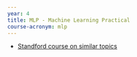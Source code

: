 ```yaml
---
year: 4
title: MLP - Machine Learning Practical
course-acronym: mlp
---
```


- [Standford course on similar topics](http://cs231n.stanford.edu/)
